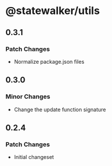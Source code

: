 # @statewalker/utils

## 0.3.1

### Patch Changes

- Normalize package.json files

## 0.3.0

### Minor Changes

- Change the update function signature

## 0.2.4

### Patch Changes

- Initial changeset
